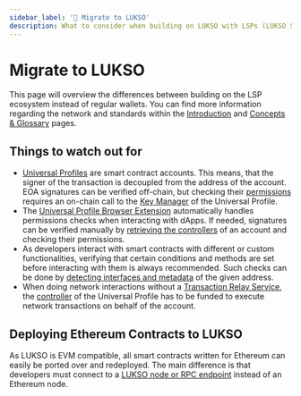 ```yaml
---
sidebar_label: '🔀 Migrate to LUKSO'
description: What to consider when building on LUKSO with LSPs (LUKSO Standard Proposals)?
---
```


# Migrate to LUKSO

This page will overview the differences between building on the LSP ecosystem instead of regular wallets. You can find more information regarding the network and standards within the [Introduction](./introduction.md) and [Concepts & Glossary](./concepts.md) pages.

## Things to watch out for

- [Universal Profiles](../standards/universal-profile/introduction.md) are smart contract accounts. This means, that the signer of the transaction is decoupled from the address of the account. EOA signatures can be verified off-chain, but checking their [permissions](../standards/universal-profile/lsp6-key-manager#types-of-permissions) requires an on-chain call to the [Key Manager](../standards/universal-profile/lsp6-key-manager.md) of the Universal Profile.
- The [Universal Profile Browser Extension](/install-up-browser-extension) automatically handles permissions checks when interacting with dApps. If needed, signatures can be verified manually by [retrieving the controllers](../tutorials/expert-guides/key-manager/get-controller-permissions.md) of an account and checking their permissions.
- As developers interact with smart contracts with different or custom functionalities, verifying that certain conditions and methods are set before interacting with them is always recommended. Such checks can be done by [detecting interfaces and metadata](../tutorials/standard-detection.md) of the given address.
- When doing network interactions without a [Transaction Relay Service](../standards/relayer-api.md), the [controller](./concepts.md#controller) of the Universal Profile has to be funded to execute network transactions on behalf of the account.

## Deploying Ethereum Contracts to LUKSO

As LUKSO is EVM compatible, all smart contracts written for Ethereum can easily be ported over and redeployed. The main difference is that developers must connect to a [LUKSO node or RPC endpoint](../networks/mainnet/parameters) instead of an Ethereum node.
